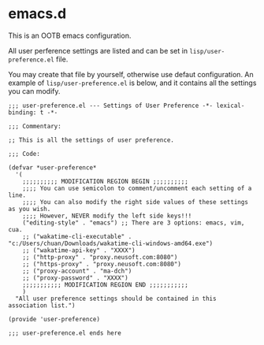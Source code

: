 # emacs.d

This is an OOTB emacs configuration.

All user perference settings are listed and can be set in `lisp/user-preference.el` file.

You may create that file by yourself, otherwise use defaut configuration.
An example of `lisp/user-preference.el` is below, and it contains all the settings you can modify.

```elisp
;;; user-preference.el --- Settings of User Preference -*- lexical-binding: t -*-

;;; Commentary:

;; This is all the settings of user preference.

;;; Code:

(defvar *user-preference*
  '(
    ;;;;;;;;;; MODIFICATION REGION BEGIN ;;;;;;;;;;
    ;;;; You can use semicolon to comment/uncomment each setting of a line.
    ;;;; You can also modify the right side values of these settings as you wish.
    ;;;; However, NEVER modify the left side keys!!!
    ("editing-style" . "emacs") ;; There are 3 options: emacs, vim, cua.
    ;; ("wakatime-cli-executable" . "c:/Users/chuan/Downloads/wakatime-cli-windows-amd64.exe")
    ;; ("wakatime-api-key" . "XXXX")
    ;; ("http-proxy" . "proxy.neusoft.com:8080")
    ;; ("https-proxy" . "proxy.neusoft.com:8080")
    ;; ("proxy-account" . "ma-dch")
    ;; ("proxy-password" . "XXXX")
    ;;;;;;;;;;; MODIFICATION REGION END ;;;;;;;;;;;
    )
  "All user preference settings should be contained in this association list.")

(provide 'user-preference)

;;; user-preference.el ends here

```
